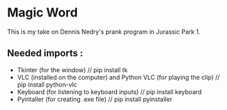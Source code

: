 # Magic Word

This is my take on Dennis Nedry's prank program in Jurassic Park 1.

## Needed imports :

- Tkinter (for the window)                                                      // pip install tk
- VLC (installed on the computer) and Python VLC (for playing the clip)         // pip install python-vlc
- Keyboard (for listening to keyboard inputs)                                   // pip install keyboard
- Pyintaller (for creating .exe file)                                           // pip install pyinstaller